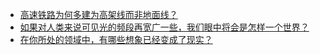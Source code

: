 + [高速铁路为何多建为高架线而非地面线？](https://daily.zhihu.com/story/9778003)
+ [如果对人类来说可见光的频段再宽广一些，我们眼中将会是怎样一个世界？](https://daily.zhihu.com/story/9777984)
+ [在你所处的领域中，有哪些想象已经变成了现实？](https://daily.zhihu.com/story/9777994)
